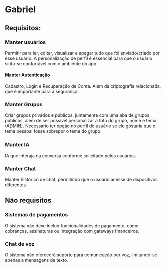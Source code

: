 # Gabriel

## Requisitos:
### Manter usuários
Permitir para ler, editar, visualizar e apagar tudo que foi enviado/criado por esse usuário. A personalização de perfil é essencial para que o usuário sinta-se confortável com o ambiente do app.

#### Manter Autenticação 
Cadastro, Login e Recuperação de Conta. Além da criptografia relacionada, que é importante para a segurança.

### Manter Grupos 
Criar grupos privados e públicos, juntamente com uma aba de grupos públicos, além de ser possível personalizar a foto do grupo, nome e tema (ADMIN). Necessário ter opção no perfil do usuário se ele gostaria que o tema pessoal fosse sobrepor o tema do grupo.

### Manter IA 
IA que interaja na conversa conforme solicitado pelos usuários.

### Manter Chat 
Manter histórico de chat, permitindo que o usuário acesse de dispositivos diferentes

## Não requisitos

### Sistemas de pagamentos 
O sistema não deve incluir funcionalidades de pagamento, como cobranças, assinaturas ou integração com gateways financeiros.


### Chat de voz 
O sistema não oferecerá suporte para comunicação por voz, limitando-se apenas a mensagens de texto.